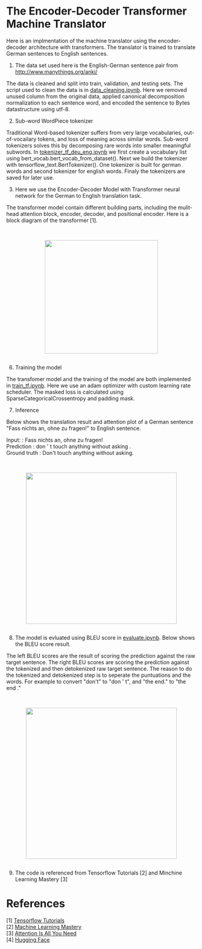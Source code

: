 # The Encoder-Decoder Transformer Machine Translator

Here is an implmentation of the machine translator using the encoder-decoder architecture with transformers. The translator is trained to translate German sentences to English sentences. <br/>


1. The data set used here is the English-German sentence pair from http://www.manythings.org/anki/

The data is cleaned and split into train, validation, and testing sets. The script used to clean the data is in [data_cleaning.ipynb](/Translator_Transformer/data_cleaning.ipynb). Here we removed unused column from the original data, applied canonical decomposition normalization to each sentence word, and encoded the sentence to Bytes datastructure using utf-8. 

2. Sub-word WordPiece tokenizer

Traditional Word-based tokenizer suffers from very large vocabularies, out-of-vocailary tokens, and loss of meaning across similar words. Sub-word tokenizers solves this by decomposing rare words into smaller meaningful subwords. In [tokenizer_tf_deu_eng.ipynb](/Translator_Transformer/tokenizer_tf_deu_eng.ipynb) we first create a vocabulary list using bert_vocab.bert_vocab_from_dataset(). Next we build the tokenizer with tensorflow_text.BertTokenizer(). One tokenizer is built for german words and second tokenizer for english words. Finaly the tokenizers are saved for later use. 

3. Here we use the Encoder-Decoder Model with Transformer neural network for the German to English translation task. 

The transformer model contain different building parts, including the mulit-head attention block, encoder, decoder, and positional encoder. Here is a block diagram of the transformer [1]. 

<pre><p align="center">
<img src="https://github.com/zzc01/Transformer/assets/86133411/b05f651e-2c70-4d2c-a164-be27b1f89e3b"  width="300" >
</p></pre>

6. Training the model 

The transfomer model and the training of the model are both implemented in [train_tf.ipynb](/Translator_Transformer/train_tf.ipynb). Here we use an adam optimizer with custom learning rate scheduler. The masked loss is calculated using SparseCategoricalCrossentropy and padding mask.  

7. Inference

Below shows the translation result and attention plot of a German sentence "Fass nichts an, ohne zu fragen!" to English sentence. </br>

Input:         : Fass nichts an, ohne zu fragen!</br>
Prediction     : don ' t touch anything without asking .</br>
Ground truth   : Don't touch anything without asking.</br>

<pre><p align="center">
<img src="https://github.com/zzc01/Transformer/assets/86133411/dad5085a-9165-40a4-a815-bd62f89be952"  width="400" >
</p></pre>


8. The model is evluated using BLEU score in [evaluate.ipynb](/Translator_Transformer/evaluate.ipynb). Below shows the BLEU score result. 

The left BLEU scores are the result of scoring the prediction against the raw target sentence. The right BLEU scores are scoring the prediction against the tokenized and then detokenized raw target sentence. The reason to do the tokenized and detokenized step is to seperate the puntuations and the words. For example to convert "don't" to "don ' t", and "the end." to "the end ."

<pre><p align="center">
<img src="https://github.com/zzc01/Transformer/assets/86133411/4d29b61e-4753-498c-939b-694859b67b5c"  width="400" >
</p></pre>

9. The code is referenced from Tensorflow Tutorials [2] and Minchine Learning Mastery [3]


# References 
[1] [Tensorflow Tutorials](https://www.tensorflow.org/text/tutorials) <br/>
[2] [Machine Learning Mastery](https://machinelearningmastery.com/) <br/> 
[3] [Attention Is All You Need](https://arxiv.org/pdf/1706.03762.pdf)<br/>
[4] [Hugging Face](https://huggingface.co/learn/nlp-course/chapter0/1?fw=pt) <br/>

